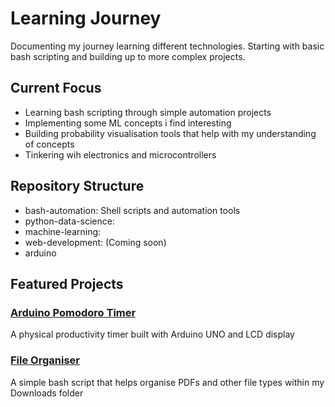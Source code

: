 # Learning Journey

Documenting my journey learning different technologies. Starting with basic bash scripting
and building up to more complex projects.

## Current Focus
- Learning bash scripting through simple automation projects
- Implementing some ML concepts i find interesting
- Building probability visualisation tools that help with my understanding of concepts
- Tinkering wih electronics and microcontrollers
## Repository Structure
- bash-automation: Shell scripts and automation tools
- python-data-science:
- machine-learning:
- web-development: (Coming soon)
- arduino

## Featured Projects
### [Arduino Pomodoro Timer](./arduino/lcd_pomodoro)
A physical productivity timer built with Arduino UNO and LCD display

### [File Organiser](./bash-automation/file-organiser/)
A simple bash script that helps organise PDFs and other file types within my Downloads folder
